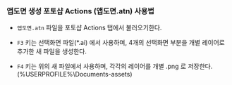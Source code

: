 ### 앱도면 생성 포토샵 Actions (앱도면.atn) 사용법

- `앱도면.atn` 파일을 포토샵 Actions 탭에서 불러오기한다.

- `F3` 키는 선택화면 파일(*.ai) 에서 사용하며, 4개의 선택화면 부분을 개별 레이어로 추가한 새 파일을 생성한다.

- `F4` 키는 위의 새 파일에서 사용하며, 각각의 레이어를 개별 .png 로 저장한다. (%USERPROFILE%\Documents-assets)